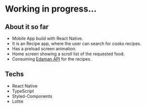 <h1>Working in progress...</h1>


<h2>About it so far</h2>

- Mobile App build with React Native.
- It is an Recipe app, where the user can search for cooks recipes.
- Has a preload screen animation.
- Home screen showing a scroll list of the requested food.
- Consuming [Edaman API](https://developer.edamam.com/) for the recipes.

<h2>Techs </h2>

- React Native
- TypeScript
- Styled-Components
- Lottie
